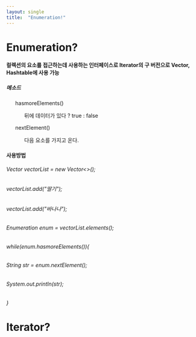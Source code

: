 ```yaml
---
layout: single
title:  "Enumeration!"
---
```


# Enumeration?

#### 컬렉션의 요소를 접근하는데 사용하는 인터페이스로 Iterator의 구 버전으로 Vector, Hashtable에 사용 가능

##### 메소드

<ol>
  hasmoreElements()    
    <ul>뒤에 데이터가 있다 ? true : false
    </ul>
</ol>
<ol>
  nextElement()    
    <ul>다음 요소를 가지고 온다.
    </ul>
</ol>

#### 사용방법
###### Vector<String> vectorList = new Vector<>();
###### vectorList.add("딸기");
###### vectorList.add("바나나");
###### Enumeration<String> enum = vectorList.elements();

###### while(enum.hasmoreElements()){
######   String str = enum.nextElement();
######   System.out.println(str);
###### }


# Iterator?
  
